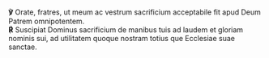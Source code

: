 **℣** Orate, fratres, ut meum ac vestrum sacrificium acceptabile fit apud
Deum Patrem omnipotentem.  
**℟** Suscipiat Dominus sacrificium de manibus tuis ad laudem et gloriam
nominis sui, ad utilitatem quoque nostram totius que Ecclesiae suae
sanctae.
